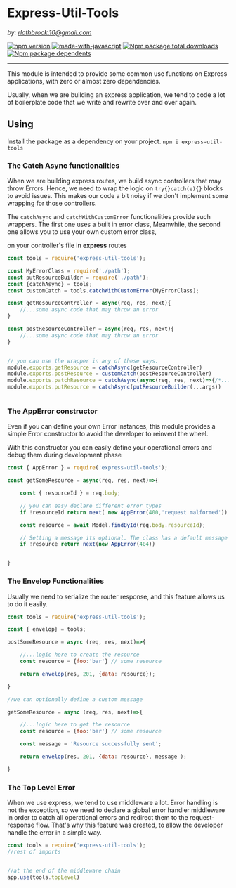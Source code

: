 # Express-Util-Tools

*by: rlothbrock.10@gmail.com*

[![npm version](https://badge.fury.io/js/express-util-tools.svg)](//npmjs.com/package/express-util-tools)
[![made-with-javascript](https://img.shields.io/badge/Made%20with-JavaScript-1f425f.svg)](https://www.javascript.com)
[![Npm package total downloads](https://badgen.net/npm/dt/express-util-tools)](https://npmjs.com/package/express-util-tools)
[![Npm package dependents](https://badgen.net/npm/dependents/express-util-tools)](https://npmjs.com/package/express)
<hr>

This module is intended to provide some common use functions on Express applications, with zero or almost zero dependencies. 

Usually, when we are building an express application, we tend to code a lot of boilerplate code that we write and rewrite over and over again.

## Using

Install the package as a dependency on your project. 
` npm i express-util-tools `


### The Catch Async functionalities

When we are building express routes, we build async controllers that may throw Errors.
Hence, we need to wrap the logic on `try{}catch(e){}` blocks to avoid issues. 
This makes our code a bit noisy if we don't implement some wrapping for those controllers.

The `catchAsync` and `catchWithCustomError` functionalities provide such wrappers.
The first one uses a built in error class,
Meanwhile, the second one allows you to use your own custom error class,

on your controller's file in **express** routes

```javascript
const tools = require('express-util-tools');

const MyErrorClass = require('./path');
const putResourceBuilder = require('./path');
const {catchAsync} = tools; 
const customCatch = tools.catchWithCustomError(MyErrorClass);

const getResourceController = async(req, res, next){
    //...some async code that may throw an error
}

const postResourceController = async(req, res, next){
    //...some async code that may throw an error
}


// you can use the wrapper in any of these ways.
module.exports.getResource = catchAsync(getResourceController)
module.exports.postResource = customCatch(postResourceController)
module.exports.patchResource = catchAsync(async(req, res, next)=>{/*...code here...*/})
module.exports.putResource = catchAsync(putResourceBuilder(...args))



```



### The AppError constructor

Even if you can define your own Error instances, this module provides a simple Error constructor to avoid the developer to reinvent the wheel.

With this constructor you can easily define your operational errors and debug them during development phase

```javascript
const { AppError } = require('express-util-tools');

const getSomeResource = async(req, res, next)=>{

    const { resourceId } = req.body;

    // you can easy declare different error types
    if !resourceId return next( new AppError(400,'request malformed'))

    const resource = await Model.findById(req.body.resourceId);

    // Setting a message its optional. The class has a default message for each type.
    if !resource return next(new AppError(404))


}
```

### The Envelop Functionalities

Usually we need to serialize the router response, and this feature allows us to do it easily.

```javascript
const tools = require('express-util-tools');

const { envelop} = tools;

postSomeResource = async (req, res, next)=>{

    //...logic here to create the resource
    const resource = {foo:'bar'} // some resource

    return envelop(res, 201, {data: resource});

}

//we can optionally define a custom message

getSomeResource = async (req, res, next)=>{

    //...logic here to get the resource
    const resource = {foo:'bar'} // some resource

    const message = 'Resource successfully sent';

    return envelop(res, 201, {data: resource}, message );

}

```

### The Top Level Error

When we use express, we tend to use middleware a lot. Error handling is not the exception, so we need to declare a global error handler middleware in order to catch all operational errors and redirect them to the request-response flow.
That's why this feature was created, to allow the developer handle the error in a simple way.

```javascript
const tools = require('express-util-tools');
//rest of imports


//at the end of the middleware chain
app.use(tools.topLevel)

```
